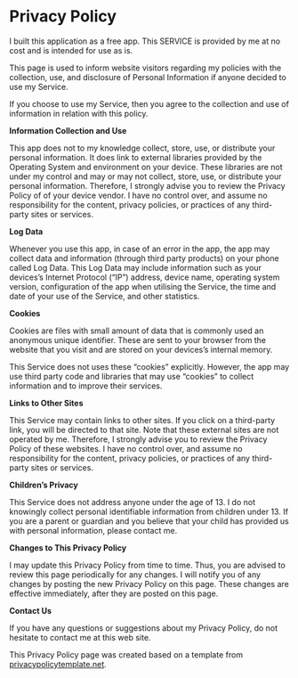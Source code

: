 <html>
<body>
<h1>Privacy Policy</h1>
<p>I built this application as a free app. This SERVICE is provided by me at no cost and is intended
    for use as is.</p>
<p>This page is used to inform website visitors regarding my policies with the collection, use, and
    disclosure of Personal Information if anyone decided to use my Service.</p>
<p>If you choose to use my Service, then you agree to the collection and use of information in 
    relation with this policy.</p>

<p><strong>Information Collection and Use</strong></p>
<p>This app does not to my knowledge collect, store, use, or distribute your personal information.  
    It does link to external libraries provided by the Operating System and environment on your device.  
    These libraries are not under my control and may or may not collect, store, use, or distribute your 
    personal information.  Therefore, I strongly advise you to review the Privacy Policy of of your 
    device vendor. I have no control over, and assume no responsibility for the content, privacy 
    policies, or practices of any third-party sites or services.</p>

<p><strong>Log Data</strong></p>
<p>Whenever you use this app, in case of an error in the app, the app may collect
    data and information (through third party products) on your phone called Log Data. This Log Data
    may include information such as your devices’s Internet Protocol (“IP”) address, device name,
    operating system version, configuration of the app when utilising the Service, the time and date
    of your use of the Service, and other statistics.</p>

<p><strong>Cookies</strong></p>
<p>Cookies are files with small amount of data that is commonly used an anonymous unique identifier.
    These are sent to your browser from the website that you visit and are stored on your devices’s
    internal memory.</p>
<p>This Service does not uses these “cookies” explicitly. However, the app may use third party code
    and libraries that may use “cookies” to collect information and to improve their services.</p>

<p><strong>Links to Other Sites</strong></p>
<p>This Service may contain links to other sites. If you click on a third-party link, you will be
    directed to that site. Note that these external sites are not operated by me. Therefore, I
    strongly advise you to review the Privacy Policy of these websites. I have no control over, and
    assume no responsibility for the content, privacy policies, or practices of any third-party
    sites or services.</p>

<p><strong>Children’s Privacy</strong></p>
<p>This Service does not address anyone under the age of 13. I do not knowingly collect personal
    identifiable information from children under 13. If you are a parent or guardian and you believe
    that your child has provided us with personal information, please contact me.</p>

<p><strong>Changes to This Privacy Policy</strong></p>
<p>I may update this Privacy Policy from time to time. Thus, you are advised to review this page
    periodically for any changes. I will notify you of any changes by posting the new Privacy Policy
    on this page. These changes are effective immediately, after they are posted on this page.</p>

<p><strong>Contact Us</strong></p>
<p>If you have any questions or suggestions about my Privacy Policy, do not hesitate to contact me at this web site.</p>
<p>This Privacy Policy page was created based on a template from <a href="https://privacypolicytemplate.net"
                                              target="_blank">privacypolicytemplate.net</a>.</p>
</body>
</html>
